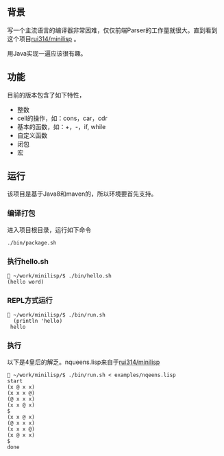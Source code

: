 
## 背景 ##

写一个主流语言的编译器非常困难，仅仅前端Parser的工作量就很大。直到看到
这个项目[rui314/minilisp](https://github.com/rui314/minilisp) 。

用Java实现一遍应该很有趣。

## 功能 ##

目前的版本包含了如下特性，

- 整数
- cell的操作，如：cons，car，cdr
- 基本的函数，如：+，-，if, while
- 自定义函数
- 闭包
- 宏

## 运行 ##

该项目是基于Java8和maven的，所以环境要首先支持。

### 编译打包 ###
 
进入项目根目录，运行如下命令

```
./bin/package.sh
```

### 执行hello.sh ###

```
 ~/work/minilisp/$ ./bin/hello.sh                     
(hello word)
```

### REPL方式运行 ###

```
 ~/work/minilisp/$ ./bin/run.sh 
  (println 'hello)
 hello
```

### 执行 ###

以下是4皇后的解乏。nqueens.lisp来自于[rui314/minilisp](https://github.com/rui314/minilisp) 


```
 ~/work/minilisp/$ ./bin/run.sh < examples/nqeens.lisp
start
(x @ x x)
(x x x @)
(@ x x x)
(x x @ x)
$
(x x @ x)
(@ x x x)
(x x x @)
(x @ x x)
$
done
```